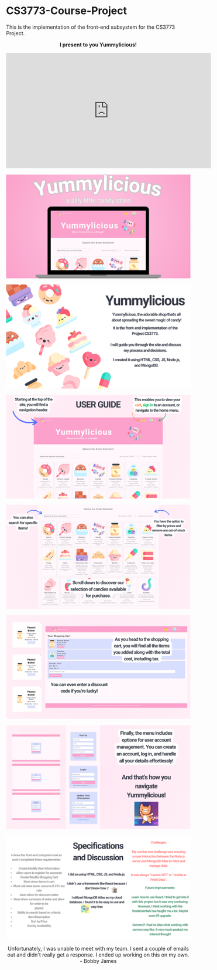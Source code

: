 # CS3773-Course-Project
This is the implementation of the front-end subsystem for the CS3773 Project.

<p align="center">
  <strong>I present to you Yummylicious!</strong>
</p>

 <iframe width="560" height="315" src="https://www.youtube.com/embed/JIPBTEGNfg0?si=xS41tkYNtEeErPA3" frameborder="0" allowfullscreen></iframe>


![Alt text](readme_images/1.png)

![Alt text](readme_images/2.png)

![Alt text](readme_images/3.png)

![Alt text](readme_images/4.png)

![Alt text](readme_images/5.png)

![Alt text](readme_images/6.png)

![Alt text](readme_images/7.png)


<p align="center">
  Unfortunately, I was unable to meet with my team. I sent a couple of emails out and didn't really get a response. I ended up working on this on my own. 
  - Bobby James
</p>
